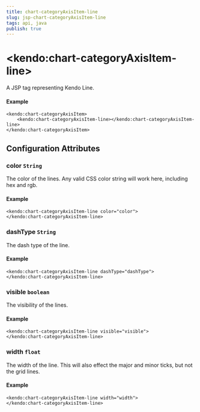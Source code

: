 ```yaml
---
title: chart-categoryAxisItem-line
slug: jsp-chart-categoryAxisItem-line
tags: api, java
publish: true
---
```


# \<kendo:chart-categoryAxisItem-line\>
A JSP tag representing Kendo Line.

#### Example
    <kendo:chart-categoryAxisItem>
        <kendo:chart-categoryAxisItem-line></kendo:chart-categoryAxisItem-line>
    </kendo:chart-categoryAxisItem>


## Configuration Attributes


### color `String`

The color of the lines. Any valid CSS color string will work here, including hex and rgb.

#### Example
    <kendo:chart-categoryAxisItem-line color="color">
    </kendo:chart-categoryAxisItem-line>



### dashType `String`

The dash type of the line.

#### Example
    <kendo:chart-categoryAxisItem-line dashType="dashType">
    </kendo:chart-categoryAxisItem-line>



### visible `boolean`

The visibility of the lines.

#### Example
    <kendo:chart-categoryAxisItem-line visible="visible">
    </kendo:chart-categoryAxisItem-line>



### width `float`

The width of the line. This will also effect the major and minor ticks, but
not the grid lines.

#### Example
    <kendo:chart-categoryAxisItem-line width="width">
    </kendo:chart-categoryAxisItem-line>


